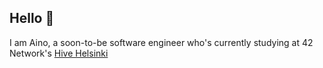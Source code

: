 ## Hello 🌸

I am Aino, a soon-to-be software engineer who's currently studying at 42 Network's <a href="https://www.hive.fi/en/">Hive Helsinki</a>

<!--
**a-havu/a-havu** is a ✨ _special_ ✨ repository because its `README.md` (this file) appears on your GitHub profile.

Here are some ideas to get you started:

- 🔭 I’m currently working on ...
- 🌱 I’m currently learning ...
- 👯 I’m looking to collaborate on ...
- 🤔 I’m looking for help with ...
- 💬 Ask me about ...
- 📫 How to reach me: ...
- 😄 Pronouns: ...
- ⚡ Fun fact: ...
-->
